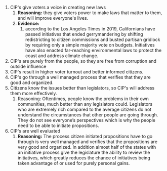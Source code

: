 1. CIP's give voters a voice in creating new laws
   1. **Reasoning:** they give voters power to make laws that matter to them, and will improve everyone's lives.
   2. **Evidence:**
      1. according to the Los Angeles Times in 2019, Californians have passed initiatives that ended gerrymandering by shifting redistricting to citizen commissions and busted partisan gridlock by requiring only a simple majority vote on budgets. Initiatives have also enacted far-reaching environmental laws to protect the coast and address climate change.
2. CIP's are purely from the people, so they are free from corruption and outside influence
3. CIP's result in higher voter turnout and better informed citizens.
4. CIP's go through a well managed process that verifies that they are good and organized.
5. Citizens know the issues better than legislators, so CIP's will address them more effectively.
   1. Reasoning: Oftentimes, people know the problems in their own communities, much better than any legislators could. Legislators who are extremely rich compared to the average citizens do not understand the circumstances that other people are going through. They do not see everyone’s perspectives which is why the people need to be able to initiate propositions. 
6. CIP's are well evaluated
   1. **Reasoning:** The process citizen initiated propositions have to go through is very well managed and verifies that the propositions are very good and organized. In addition almost half of the states with an initiative process give the legislature the ability to review the initiatives, which greatly reduces the chance of initiatives being taken advantage of or used for purely personal gains.
